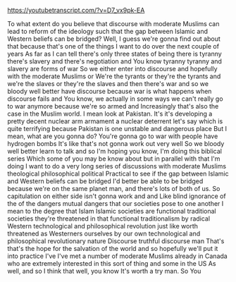 https://youtubetranscript.com/?v=D7_vx9pk-EA

 To what extent do you believe that discourse with moderate Muslims can lead to reform of the ideology such that the gap between Islamic and Western beliefs can be bridged? Well, I guess we're gonna find out about that because that's one of the things I want to do over the next couple of years As far as I can tell there's only three states of being there is tyranny there's slavery and there's negotiation and You know tyranny tyranny and slavery are forms of war So we either enter into discourse and hopefully with the moderate Muslims or We're the tyrants or they're the tyrants and we're the slaves or they're the slaves and then there's war and so we bloody well better have discourse because war is what happens when discourse fails and You know, we actually in some ways we can't really go to war anymore because we're so armed and Increasingly that's also the case in the Muslim world. I mean look at Pakistan. It's it's developing a pretty decent nuclear arm armament a nuclear deterrent let's say which is quite terrifying because Pakistan is one unstable and dangerous place But I mean, what are you gonna do? You're gonna go to war with people have hydrogen bombs It's like that's not gonna work out very well So we bloody well better learn to talk and so I'm hoping you know, I'm doing this biblical series Which some of you may be know about but in parallel with that I'm doing I want to do a very long series of discussions with moderate Muslims theological philosophical political Practical to see if the gap between Islamic and Western beliefs can be bridged I'd better be able to be bridged because we're on the same planet man, and there's lots of both of us. So capitulation on either side isn't gonna work and and Like blind ignorance of the of the dangers mutual dangers that our societies pose to one another I mean to the degree that Islam Islamic societies are functional traditional societies they're threatened in that functional traditionalism by radical Western technological and philosophical revolution just like worth threatened as Westerners ourselves by our own technological and philosophical revolutionary nature Discourse truthful discourse man That's that's the hope for the salvation of the world and so hopefully we'll put it into practice I've I've met a number of moderate Muslims already in Canada who are extremely interested in this sort of thing and some in the US As well, and so I think that well, you know It's worth a try man. So You